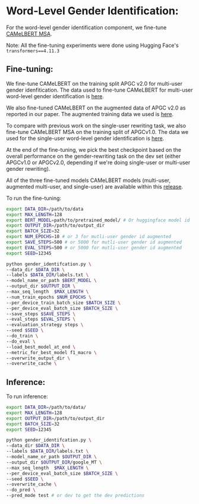 # Word-Level Gender Identification:

For the word-level gender identification component, we fine-tune [CAMeLBERT MSA](https://huggingface.co/CAMeL-Lab/bert-base-arabic-camelbert-msa).

Note: All the fine-tuning experiments were done using Hugging Face's `transformers==4.11.3`

## Fine-tuning:


We fine-tune CAMeLBERT on the training split APGC v2.0 for multi-user gender idenfitication. The data used to fine-tune CAMeLBERT for multi-user word-level gender identification is [here](https://github.com/balhafni/gender-rewriting/tree/master/data/gender-id/multi_user).<br/>

We also fine-tuned CAMeLBERT on the augmented data of APGC v2.0 as reported in our paper. The augmented training data we used is [here](https://github.com/balhafni/gender-rewriting/tree/master/data/gender-id/multi_user/augmented_data). 

To compare with previous work on the single-user rewriting task, we also fine-tune CAMeLBERT MSA on the training split of APGCv1.0. The data we used for the single-user word-level gender identification is [here](https://github.com/balhafni/gender-rewriting/tree/master/data/gender-id/single_user).

At the end of the fine-tuning, we pick the best checkpoint based on the overall performance on the gender-rewriting task on the dev set (either APGCv1.0 or APGCv2.0, depending if we're doing single-user or multi-user gender rewriting).<br/>

All of the three fine-tuned models CAMeLBERT models (multi-user, augmented multi-user, and single-user) are available within this [release](https://github.com/balhafni/gender-rewriting/releases/tag/gender-rewriting-models).<br/>

To run the fine-tuning:

```bash
export DATA_DIR=/path/to/data
export MAX_LENGTH=128
export BERT_MODEL=path/to/pretrained_model/ # Or huggingface model id 
export OUTPUT_DIR=/path/to/output_dir
export BATCH_SIZE=32
export NUM_EPOCHS=10 # or 3 for mutli-user gender id augmented 
export SAVE_STEPS=500 # or 5000 for mutli-user gender id augmented 
export EVAL_STEPS=500 # or 5000 for mutli-user gender id augmented  
export SEED=12345

python gender_identifcation.py \
--data_dir $DATA_DIR \
--labels $DATA_DIR/labels.txt \
--model_name_or_path $BERT_MODEL \
--output_dir $OUTPUT_DIR \
--max_seq_length  $MAX_LENGTH \
--num_train_epochs $NUM_EPOCHS \
--per_device_train_batch_size $BATCH_SIZE \
--per_device_eval_batch_size $BATCH_SIZE \
--save_steps $SAVE_STEPS \
--eval_steps $EVAL_STEPS \
--evaluation_strategy steps \
--seed $SEED \
--do_train \
--do_eval \
--load_best_model_at_end \
--metric_for_best_model f1_macro \
--overwrite_output_dir \
--overwrite_cache \
```

## Inference:
To run inference:
```bash
export DATA_DIR=/path/to/data/
export MAX_LENGTH=128
export OUTPUT_DIR=/path/to/output_dir
export BATCH_SIZE=32
export SEED=12345

python gender_identifcation.py \
--data_dir $DATA_DIR \
--labels $DATA_DIR/labels.txt \
--model_name_or_path $OUTPUT_DIR \
--output_dir $OUTPUT_DIR/google_MT \
--max_seq_length  $MAX_LENGTH \
--per_device_eval_batch_size $BATCH_SIZE \
--seed $SEED \
--overwrite_cache \
--do_pred \
--pred_mode test # or dev to get the dev predictions
```

